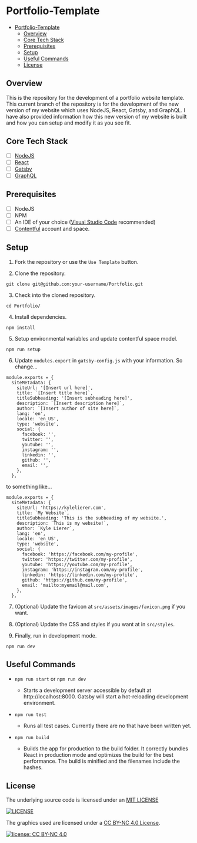 # Portfolio-Template

- [Portfolio-Template](#portfolio-template)
  - [Overview](#overview)
  - [Core Tech Stack](#core-tech-stack)
  - [Prerequisites](#prerequisites)
  - [Setup](#setup)
  - [Useful Commands](#useful-commands)
  - [License](#license)

<a name="overview"/></a>

## Overview

This is the repository for the development of a portfolio website template. This current branch of the repository is for the development of the new version of my website which uses NodeJS, React, Gatsby, and GraphQL. I have also provided information how this new version of my website is built and how you can setup and modify it as you see fit.

<a name="tech"/></a>

## Core Tech Stack

- [ ] [NodeJS](https://nodejs.org/)
- [ ] [React](https://reactjs.org/)
- [ ] [Gatsby](https://www.gatsbyjs.com/)
- [ ] [GraphQL](https://graphql.org/)

<a name="prereq"/></a>

## Prerequisites

- [ ] NodeJS
- [ ] NPM
- [ ] An IDE of your choice ([Visual Studio Code](https://code.visualstudio.com/) recommended)
- [ ] [Contentful](https://www.contentful.com/) account and space.

<a name="setup"/></a>

## Setup

1. Fork the repository or use the `Use Template` button.
   
2. Clone the repository.

```
git clone git@github.com:your-username/Portfolio.git
```

3. Check into the cloned repository.

```
cd Portfolio/
```

4. Install dependencies.

```
npm install
```

5. Setup environmental variables and update contentful space model.

```
npm run setup
```

6. Update `modules.export` in `gatsby-config.js` with your information. So change...
```
module.exports = {
  siteMetadata: {
    siteUrl: '[Insert url here]',
    title: `[Insert title here]`,
    titleSubheading: '[Insert subheading here]',
    description: `[Insert description here]`,
    author: `[Insert author of site here]`,
    lang: 'en',
    locale: 'en_US',
    type: 'website',
    social: {
      facebook: '',
      twitter: '',
      youtube: '',
      instagram: '',
      linkedin: '',
      github: '',
      email: '',
    },
  },
```
to something like...
```
module.exports = {
  siteMetadata: {
    siteUrl: 'https://kylelierer.com',
    title: `My Website`,
    titleSubheading: 'This is the subheading of my website.',
    description: `This is my website!`,
    author: `Kyle Lierer`,
    lang: 'en',
    locale: 'en_US',
    type: 'website',
    social: {
      facebook: 'https://facebook.com/my-profile',
      twitter: 'https://twitter.com/my-profile',
      youtube: 'https://youtube.com/my-profile',
      instagram: 'https://instagram.com/my-profile',
      linkedin: 'https://linkedin.com/my-profile',
      github: 'https://github.com/my-profile',
      email: 'mailto:myemail@mail.com',
    },
  },
```

7. (Optional) Update the favicon at `src/assets/images/favicon.png` if you want.

8. (Optional) Update the CSS and styles if you want at in `src/styles`.

9. Finally, run in development mode.

```
npm run dev
```

<a name="useful"/></a>

## Useful Commands

- `npm run start` or `npm run dev`

  - Starts a development server accessible by default at http://localhost:8000. Gatsby will start a hot-reloading development environment.

- `npm run test`

  - Runs all test cases. Currently there are no that have been written yet.

- `npm run build`
  - Builds the app for production to the build folder.
    It correctly bundles React in production mode and optimizes the build for the best performance. The build is minified and the filenames include the hashes.

<a name="license"/></a>

## License

The underlying source code is licensed under an [MIT LICENSE](LICENSE.md)

[![LICENSE](https://img.shields.io/github/license/Kyle-L/Portfolio-Template)](LICENSE.md)

The graphics used are licensed under a [CC BY-NC 4.0 License](https://licensebuttons.net/l/by-nc/4.0/80x15.png).

[![license: CC BY-NC 4.0](https://img.shields.io/badge/license-CC%20BY--NC%204.0-lightgrey.svg)](http://creativecommons.org/licenses/by-nc/4.0/)

